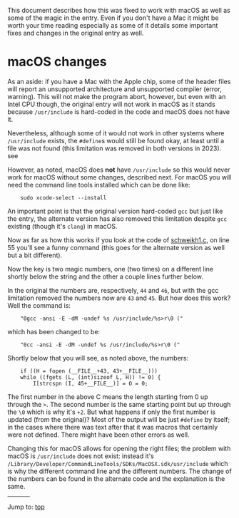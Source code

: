 This document describes how this was fixed to work with macOS as well as some of
the magic in the entry. Even if you don't have a Mac it might be worth your time
reading especially as some of it details some important fixes and changes in the
original entry as well.

# macOS changes

As an aside: if you have a Mac with the Apple chip, some of the header files
will report an unsupported architecture and unsupported compiler (error,
warning). This will not make the program abort, however, but even with an Intel
CPU though, the original entry will not work in macOS as it stands because
`/usr/include` is hard-coded in the code and macOS does not have it.

Nevertheless, although some of it would not work in other systems where
`/usr/include` exists, the `#define`s would still be found okay, at least until
a file was not found (this limitation was removed in both versions in 2023). see

However, as noted, macOS does **not** have `/usr/include` so this would never
work for macOS without some changes, described next. For macOS you will need the
command line tools installed which can be done like:

``` <!---sh-->
    sudo xcode-select --install
```

An important point is that the original version hard-coded `gcc` but just like
the entry, the alternate version has also removed this limitation despite `gcc`
existing (though it's `clang`) in macOS.

Now as far as how this works if you look at the code of
[schweikh1.c](%%REPO_URL%%/1998/schweikh1/schweikh1.c), on line 55 you'll see a funny command (this goes for
the alternate version as well but a bit different).

Now the key is two magic numbers, one (two times) on a different line shortly below the
string and the other a couple lines further below.

In the original the numbers are, respectively, `44` and `46`, but with the gcc
limitation removed the numbers now are `43` and `45`. But how does this work? Well
the command is:

```
    "0gcc -ansi -E -dM -undef %s /usr/include/%s>r\0 ("
```

which has been changed to be:

```
    "0cc -ansi -E -dM -undef %s /usr/include/%s>r\0 ("
```

Shortly below that you will see, as noted above, the numbers:

``` <!---c-->
    if ((H = fopen (__FILE__+43, 43+__FILE__)))
    while ((fgets (L, (int)sizeof L, H)) != 0) {
	    I[strcspn (I, 45+__FILE__)] = O = 0;
```

The first number in the above C means the length starting from 0 up through the
`>`. The second number is the same starting point but up through the `\0` which
is why it's `+2`. But what happens if only the first number is updated (from the
original)? Most of the output will be just `#define` by itself; in the cases
where there was text after that it was macros that certainly were not defined.
There might have been other errors as well.

Changing this for macOS allows for opening the right files; the problem with
macOS is `/usr/include` does not exist: instead it's
`/Library/Developer/CommandLineTools/SDKs/MacOSX.sdk/usr/include` which is why
the different command line and the different numbers. The change of the numbers
can be found in the alternate code and the explanation is the same.


<hr style="width:10%;text-align:left;margin-left:0">

Jump to: [top](#)


<!--

    Copyright © 1984-2024 by Landon Curt Noll. All Rights Reserved.

    You are free to share and adapt this file under the terms of this license:

        Creative Commons Attribution-ShareAlike 4.0 International (CC BY-SA 4.0)

    For more information, see:

        https://creativecommons.org/licenses/by-sa/4.0/

-->
